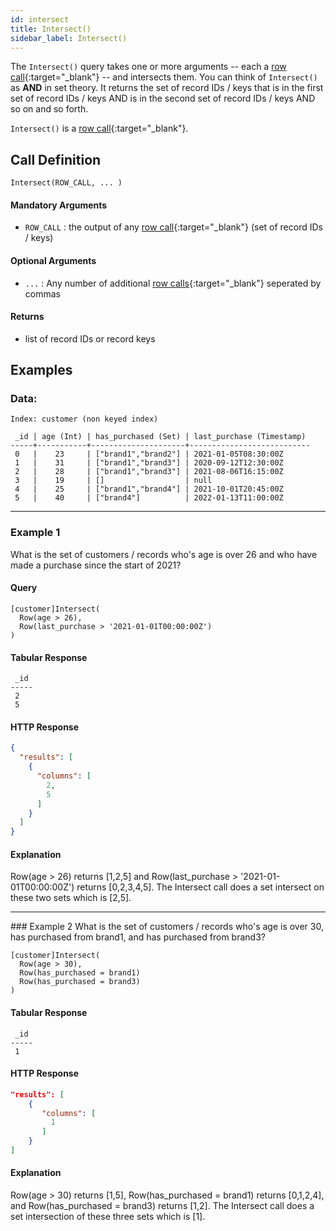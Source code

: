 ```yaml
---
id: intersect
title: Intersect()
sidebar_label: Intersect()
---
```


The `Intersect()` query takes one or more arguments -- each a [row call](/pql-guide/pql#row-calls){:target="_blank"} -- and intersects them. You can think of `Intersect()` as **AND** in set theory. It returns the set of record IDs / keys that is in the first set of record IDs / keys AND is in the second set of record IDs / keys AND so on and so forth. 

`Intersect()` is a [row call](/pql-guide/pql#row-calls){:target="_blank"}.

## Call Definition

```
Intersect(ROW_CALL, ... )
```

#### Mandatory Arguments
- `ROW_CALL` : the output of any [row call](/pql-guide/pql#row-calls){:target="_blank"} (set of record IDs / keys)

#### Optional Arguments
- `...` : Any number of additional [row calls](/pql-guide/pql#row-calls){:target="_blank"} seperated by commas

#### Returns
- list of record IDs or record keys

## Examples

### Data:
```
Index: customer (non keyed index)

 _id | age (Int) | has_purchased (Set) | last_purchase (Timestamp)
-----+-----------+---------------------+---------------------------
 0   |    23     | ["brand1","brand2"] | 2021-01-05T08:30:00Z
 1   |    31     | ["brand1","brand3"] | 2020-09-12T12:30:00Z
 2   |    28     | ["brand1","brand3"] | 2021-08-06T16:15:00Z
 3   |    19     | []                  | null
 4   |    25     | ["brand1","brand4"] | 2021-10-01T20:45:00Z
 5   |    40     | ["brand4"]          | 2022-01-13T11:00:00Z
```
-------
### Example 1
What is the set of customers / records who's age is over 26 and who have made a purchase since the start of 2021?

#### Query
```
[customer]Intersect(
  Row(age > 26), 
  Row(last_purchase > '2021-01-01T00:00:00Z')
)
```
#### Tabular Response
```
 _id
-----
 2
 5
```
#### HTTP Response
```json
{
  "results": [
    {
      "columns": [
        2,
        5
      ]
    }
  ]
}
```
#### Explanation
Row(age > 26) returns [1,2,5] and Row(last_purchase > '2021-01-01T00:00:00Z') returns [0,2,3,4,5]. The Intersect call does a set intersect on these two sets which is [2,5].
<hr>
### Example 2
What is the set of customers / records who's age is over 30, has purchased from brand1, and has purchased from brand3?

```
[customer]Intersect(
  Row(age > 30), 
  Row(has_purchased = brand1)
  Row(has_purchased = brand3)
)
```
#### Tabular Response
```
 _id
-----
 1
```

#### HTTP Response
```json
"results": [
    {
       "columns": [
         1
       ]
    }
]
```

#### Explanation
Row(age > 30) returns [1,5], Row(has_purchased = brand1) returns [0,1,2,4], and Row(has_purchased = brand3) returns [1,2]. The Intersect call does a set intersection of these three sets which is [1]. 


